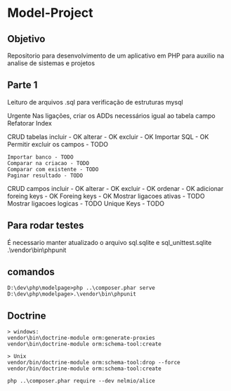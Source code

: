 # Model-Project

## Objetivo

Repositorio para desenvolvimento de um aplicativo em PHP para auxilio na analise de sistemas e projetos

## Parte 1

Leituro de arquivos .sql para verificação de estruturas mysql

Urgente
    Nas ligações, criar os ADDs necessários igual ao tabela campo
    Refatorar Index

CRUD tabelas
    incluir - OK
    alterar - OK
    excluir - OK
    Importar SQL - OK
    Permitir excluir os campos - TODO

    Importar banco - TODO
    Comparar na criacao - TODO
    Comparar com existente - TODO
    Paginar resultado - TODO

CRUD campos
    incluir - OK
    alterar - OK
    excluir - OK
    ordenar - OK
    adicionar foreing keys - OK
    Foreing keys - OK
    Mostrar ligacoes ativas - TODO
    Mostrar ligacoes logicas - TODO
    Unique Keys - TODO

## Para rodar testes
É necessario manter atualizado o arquivo sql.sqlite e sql_unittest.sqlite
.\vendor\bin\phpunit

## comandos
    D:\dev\php\modelpage>php ..\composer.phar serve
    D:\dev\php\modelpage>.\vendor\bin\phpunit

## Doctrine
    > windows:
    vendor\bin\doctrine-module orm:generate-proxies
    vendor\bin\doctrine-module orm:schema-tool:create

    > Unix
    vendor/bin/doctrine-module orm:schema-tool:drop --force
    vendor/bin/doctrine-module orm:schema-tool:create

    php ..\composer.phar require --dev nelmio/alice